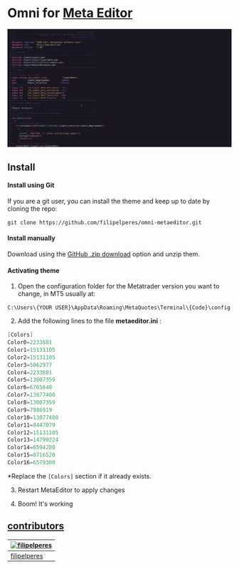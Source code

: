 # Omni for [Meta Editor](https://www.metatrader5.com/en/automated-trading/metaeditor)

![Screenshot](./printscreen.png)

## Install

#### Install using Git

If you are a git user, you can install the theme and keep up to date by cloning the repo:

    git clone https://github.com/filipelperes/omni-metaeditor.git

#### Install manually

Download using the [GitHub .zip download](https://github.com/filipelperes/omni-metaeditor/archive/main.zip) option and unzip them.

#### Activating theme

1. Open the configuration folder for the Metatrader version you want to change, in MT5 usually at:

```
C:\Users\{YOUR USER}\AppData\Roaming\MetaQuotes\Terminal\{Code}\config
```

2. Add the following lines to the file **metaeditor.ini**   :
```c++
[Colors]
Color0=2233881
Color1=15131105
Color2=15131105
Color3=5062977
Color4=2233881
Color5=13007359
Color6=6765640
Color7=13077400
Color8=13007359
Color9=7986919
Color10=13077400
Color11=8447079
Color12=15131105
Color13=14799224
Color14=6594280
Color15=8716520
Color16=6579300
```
*Replace the `[Colors]` section if it already exists.
  
3. Restart MetaEditor to apply changes

4. Boom! It's working

## [contributors](https://github.com/filipelperes/omni-metaeditor/graphs/contributors)

| [![filipelperes](https://avatars2.githubusercontent.com/u/7967904?v=3&s=70)](https://github.com/nmsmith22389) |
| -------------------------------------------------------------------------------------------------------- |
| [filipelperes](https://github.com/filipelperes)                                                             |